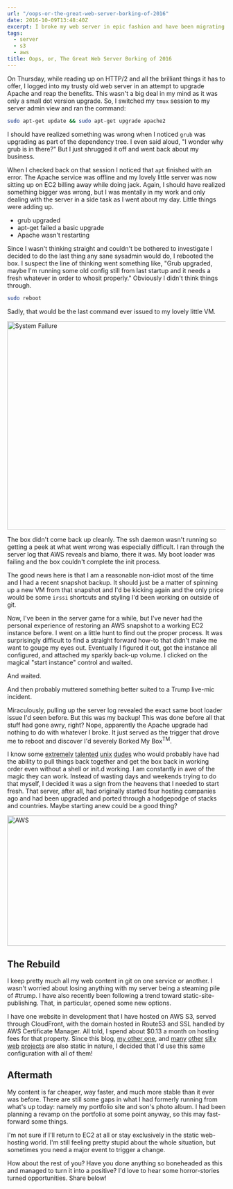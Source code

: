 ```yaml
---
url: "/oops-or-the-great-web-server-borking-of-2016"
date: 2016-10-09T13:48:40Z
excerpt: I broke my web server in epic fashion and have been migrating most of my content to static sites hosted on AWS via S3.
tags:
  - server
  - s3
  - aws
title: Oops, or, The Great Web Server Borking of 2016
---
```


On Thursday, while reading up on HTTP/2 and all the brilliant things it has to
offer, I logged into my trusty old web server in an attempt to upgrade
Apache and reap the benefits. This wasn't a big deal in my mind as it was
only a small dot version upgrade. So, I switched my `tmux` session to my
server admin view and ran the command:

``` bash
sudo apt-get update && sudo apt-get upgrade apache2
```

I should have realized something was wrong when I noticed `grub` was
upgrading as part of the dependency tree. I even said aloud, "I wonder why
grub is in there?" But I just shrugged it off and went back about my
business.

When I checked back on that session I noticed that `apt` finished with an
error. The Apache service was offline and my lovely little server was now
sitting up on EC2 billing away while doing jack. Again, I should have
realized something bigger was wrong, but I was mentally in my work and
only dealing with the server in a side task as I went about my day. Little
things were adding up.

- grub upgraded
- apt-get failed a basic upgrade
- Apache wasn't restarting

Since I wasn't thinking straight and couldn't be bothered to investigate
I decided to do the last thing any sane sysadmin would do, I rebooted the
box. I suspect the line of thinking went something like, "Grub upgraded,
maybe I'm running some old config still from last startup and it needs
a fresh whatever in order to whosit properly." Obviously I didn't think
things through.

``` bash
sudo reboot
```

Sadly, that would be the last command ever issued to my lovely little VM.

<img width="599" height="480" layout="responsive"
src="https://labs.tomasino.org/assets/images/system-failure.gif" alt="System
Failure"></img>

The box didn't come back up cleanly. The ssh daemon wasn't running so
getting a peek at what went wrong was especially difficult. I ran through
the server log that AWS reveals and blamo, there it was. My boot loader
was failing and the box couldn't complete the init process.

The good news here is that I am a reasonable non-idiot most of the time
and I had a recent snapshot backup. It should just be a matter of spinning
up a new VM from that snapshot and I'd be kicking again and the only price
would be some `irssi` shortcuts and styling I'd been working on outside of
git.

Now, I've been in the server game for a while, but I've never had the
personal experience of restoring an AWS snapshot to a working EC2 instance
before. I went on a little hunt to find out the proper process. It was
surprisingly difficult to find a straight forward how-to that didn't make
me want to gouge my eyes out. Eventually I figured it out, got the
instance all configured, and attached my sparkly back-up volume. I clicked
on the magical "start instance" control and waited.

And waited.

And then probably muttered something better suited to a Trump
live-mic incident.

Miraculously, pulling up the server log revealed the exact same boot
loader issue I'd seen before. But this was my backup! This was done before
all that stuff had gone awry, right? Nope, apparently the Apache upgrade
had nothing to do with whatever I broke. It just served as the trigger
that drove me to reboot and discover I'd severely Borked My
Box<sup>TM</sup>.

I know some [extremely][] [talented][] [unix][] [dudes][] who would
probably have had the ability to pull things back together and get the box
back in working order even without a shell or init.d working. I am
constantly in awe of the magic they can work. Instead of wasting days and
weekends trying to do that myself, I decided it was a sign from the
heavens that I needed to start fresh. That server, after all, had
originally started four hosting companies ago and had been upgraded and
ported through a hodgepodge of stacks and countries. Maybe starting anew
could be a good thing?

<img width="580" height="300" layout="responsive"
src="//labs.tomasino.org/assets/images/aws.png" alt="AWS"></img>

## The Rebuild

I keep pretty much all my web content in git on one service or another.
I wasn't worried about losing anything with my server being a steaming
pile of #trump. I have also recently been following a trend toward
static-site-publishing. That, in particular, opened some new options.

I have one website in development that I have hosted on AWS S3, served
through CloudFront, with the domain hosted in Route53 and SSL handled by
AWS Certificate Manager. All told, I spend about $0.13 a month on hosting
fees for that property. Since this blog, [my other one][], and [many][]
[other][] [silly][] [web][] [projects][] are also static in nature,
I decided that I'd use this same configuration with all of them!

## Aftermath

My content is far cheaper, way faster, and much more stable than it ever
was before. There are still some gaps in what I had formerly running from
what's up today: namely my portfolio site and son's photo album. I had
been planning a revamp on the portfolio at some point anyway, so this may
fast-forward some things.

I'm not sure if I'll return to EC2 at all or stay exclusively in the
static web-hosting world. I'm still feeling pretty stupid about the whole
situation, but sometimes you need a major event to trigger a change.

How about the rest of you? Have you done anything so boneheaded as this
and managed to turn it into a positive? I'd love to hear some
horror-stories turned opportunities. Share below!

  [extremely]: https://www.linkedin.com/in/jjrosen
    "Josh Rosen"
  [talented]: https://www.linkedin.com/in/john-lyden-433a4
    "John Lyden"
  [unix]: https://www.linkedin.com/in/mark-sedlock-35111074
    "Mark Sedlock"
  [dudes]: https://www.linkedin.com/in/w2srh
    "Steve Huston"
  [my other one]: https://blog.tomasino.org
    "Tomasino Personal Blog"
  [many]: https://www.tomasino.org
    "My Web Presence"
  [other]: https://deprofundis.tomasino.org/
    "De Profundis Coorespondence Role Playing Game"
  [silly]: https://retreat.tomasino.org/
    "Web-based mini-retreat"
  [web]: https://map.tomasino.org/
    "World map for my novel (in development)"
  [projects]: https://obscure.tomasino.org/
    "Text Visual Obfuscation Utility (just start typing)"


<!--  vim: set shiftwidth=4 tabstop=4 expandtab: -->
